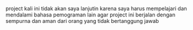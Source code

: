 project kali ini tidak akan saya lanjutin karena saya harus mempelajari dan mendalami bahasa pemograman lain agar project ini berjalan dengan sempurna dan aman dari orang yang tidak bertanggung jawab 